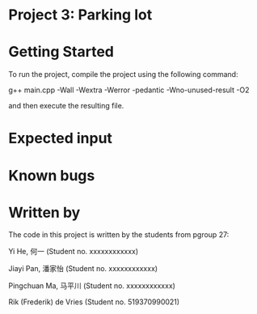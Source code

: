 # Project 3: Parking lot


# Getting Started

To run the project, compile the project using the following command:

g++ main.cpp -Wall -Wextra -Werror -pedantic -Wno-unused-result -O2

and then execute the resulting file.

# Expected input


# Known bugs


# Written by

The code in this project is written by the students from pgroup 27:

Yi He, 何一 			(Student no. xxxxxxxxxxxx)

Jiayi Pan, 潘家怡 		(Student no. xxxxxxxxxxxx)

Pingchuan Ma, 马平川 		(Student no. xxxxxxxxxxxx)

Rik (Frederik) de Vries 	(Student no. 519370990021)
